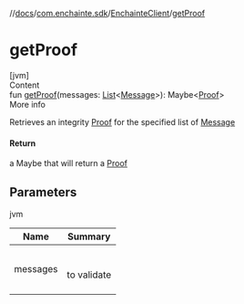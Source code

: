//[docs](../../index.md)/[com.enchainte.sdk](../index.md)/[EnchainteClient](index.md)/[getProof](get-proof.md)



# getProof  
[jvm]  
Content  
fun [getProof](get-proof.md)(messages: [List](https://kotlinlang.org/api/latest/jvm/stdlib/kotlin.collections/-list/index.html)<[Message](../../com.enchainte.sdk.message.domain/-message/index.md)>): Maybe<[Proof](../../com.enchainte.sdk.proof.domain/-proof/index.md)>  
More info  


Retrieves an integrity [Proof](../../com.enchainte.sdk.proof.domain/-proof/index.md) for the specified list of [Message](../../com.enchainte.sdk.message.domain/-message/index.md)



#### Return  


a Maybe that will return a [Proof](../../com.enchainte.sdk.proof.domain/-proof/index.md)



## Parameters  
  
jvm  
  
|  Name|  Summary| 
|---|---|
| <a name="com.enchainte.sdk/EnchainteClient/getProof/#kotlin.collections.List[com.enchainte.sdk.message.domain.Message]/PointingToDeclaration/"></a>messages| <a name="com.enchainte.sdk/EnchainteClient/getProof/#kotlin.collections.List[com.enchainte.sdk.message.domain.Message]/PointingToDeclaration/"></a><br><br>to validate<br><br>
  
  



